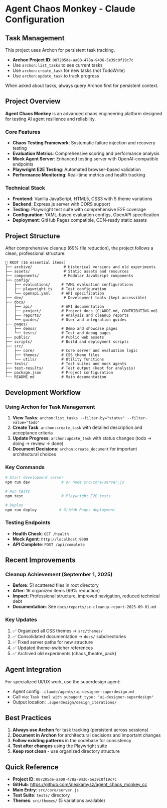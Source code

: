 # Agent Chaos Monkey - Claude Configuration

## Task Management
This project uses Archon for persistent task tracking.
- **Archon Project ID**: `007205de-aa00-478a-9436-5e39c0f19c7c`
- Use `archon:list_tasks` to see current tasks
- Use `archon:create_task` for new tasks (not TodoWrite)
- Use `archon:update_task` to track progress

When asked about tasks, always query Archon first for persistent context.

## Project Overview
**Agent Chaos Monkey** is an advanced chaos engineering platform designed for testing AI agent resilience and reliability.

### Core Features
- **Chaos Testing Framework**: Systematic failure injection and recovery testing
- **Evaluation Metrics**: Comprehensive scoring and performance analysis
- **Mock Agent Server**: Enhanced testing server with OpenAI-compatible endpoints
- **Playwright E2E Testing**: Automated browser-based validation
- **Performance Monitoring**: Real-time metrics and health tracking

### Technical Stack
- **Frontend**: Vanilla JavaScript, HTML5, CSS3 with 5 theme variations
- **Backend**: Express.js server with CORS support
- **Testing**: Playwright test suite with comprehensive E2E coverage
- **Configuration**: YAML-based evaluation configs, OpenAPI specification
- **Deployment**: GitHub Pages compatible, CDN-ready static assets

## Project Structure
After comprehensive cleanup (69% file reduction), the project follows a clean, professional structure:

```
📁 ROOT (16 essential items)
├── archive/              # Historical versions and old experiments
├── assets/               # Static assets and resources
├── components/           # Modular JavaScript components
├── config/              
│   ├── evaluations/     # YAML evaluation configurations
│   ├── playwright.ts    # Test configuration
│   └── openapi.yaml     # API specification
├── dev/                  # Development tools (kept accessible)
├── docs/
│   ├── api/             # API documentation
│   ├── project/         # Project docs (CLAUDE.md, CONTRIBUTING.md)
│   ├── reports/         # Analysis and cleanup reports
│   └── guides/          # User and integration guides
├── pages/
│   ├── demos/           # Demo and showcase pages
│   └── tests/           # Test and debug pages
├── public/              # Public web assets
├── scripts/             # Build and deployment scripts
├── src/
│   ├── core/            # Core server and evaluation logic
│   ├── themes/          # CSS theme files
│   └── utils/           # Utility functions
├── tests/               # Test suites and mock agents
├── test-results/        # Test output (kept for analysis)
├── package.json         # Project configuration
└── README.md            # Main documentation
```

## Development Workflow

### Using Archon for Task Management
1. **View Tasks**: `archon:list_tasks --filter-by="status" --filter-value="todo"`
2. **Create Task**: `archon:create_task` with detailed description and acceptance criteria
3. **Update Progress**: `archon:update_task` with status changes (todo → doing → review → done)
4. **Document Decisions**: `archon:create_document` for important architectural choices

### Key Commands
```bash
# Start development server
npm run dev              # or node src/core/server.js

# Run tests
npm test                 # Playwright E2E tests

# Deploy
npm run deploy          # GitHub Pages deployment
```

### Testing Endpoints
- **Health Check**: `GET /health`
- **Mock Agent**: `http://localhost:9009`
- **API Complete**: `POST /api/complete`

## Recent Improvements

### Cleanup Achievement (September 1, 2025)
- **Before**: 51 scattered files in root directory
- **After**: 16 organized items (69% reduction)
- **Impact**: Professional structure, improved navigation, reduced technical debt
- **Documentation**: See `docs/reports/sc-cleanup-report-2025-09-01.md`

### Key Updates
1. ✅ Organized all CSS themes → `src/themes/`
2. ✅ Consolidated documentation → `docs/` subdirectories
3. ✅ Fixed server paths for new structure
4. ✅ Updated theme-switcher references
5. ✅ Archived old experiments (chaos_theatre_pack)

## Agent Integration
For specialized UI/UX work, use the superdesign agent:
- Agent config: `.claude/agents/ui-designer-superdesign.md`
- Call via: `Task tool with subagent_type: "ui-designer-superdesign"`
- Output location: `.superdesign/design_iterations/`

## Best Practices
1. **Always use Archon** for task tracking (persistent across sessions)
2. **Document in Archon** for architectural decisions and important changes
3. **Follow existing patterns** in the codebase for consistency
4. **Test after changes** using the Playwright suite
5. **Keep root clean** - use organized directory structure

## Quick Reference
- **Project ID**: `007205de-aa00-478a-9436-5e39c0f19c7c`
- **GitHub**: https://github.com/alexkamysz/agent_chaos_monkey_cc
- **Main Entry**: `src/core/server.js`
- **Test Suite**: `tests/` directory
- **Themes**: `src/themes/` (5 variations available)